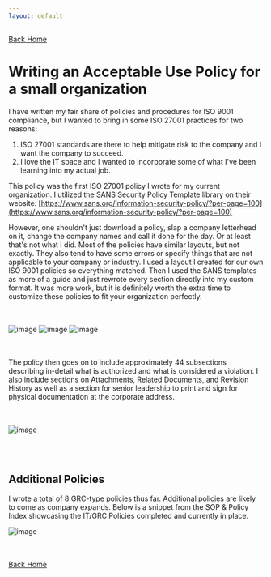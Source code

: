 ```yaml
---
layout: default
---
```


[Back Home](./index.md)

# Writing an Acceptable Use Policy for a small organization

I have written my fair share of policies and procedures for ISO 9001 compliance, but I wanted to bring in some ISO 27001 practices for two reasons:  
1. ISO 27001 standards are there to help mitigate risk to the company and I want the company to succeed.
2. I love the IT space and I wanted to incorporate some of what I've been learning into my actual job.

This policy was the first ISO 27001 policy I wrote for my current organization. I utilized the SANS Security Policy Template library on their website: [https://www.sans.org/information-security-policy/?per-page=100](https://www.sans.org/information-security-policy/?per-page=100)  

However, one shouldn't just download a policy, slap a company letterhead on it, change the company names and call it done for the day. Or at least that's not what I did. Most of the policies have similar layouts, but not exactly. They also tend to have some errors or specify things that are not applicable to your company or industry. I used a layout I created for our own ISO 9001 policies so everything matched. Then I used the SANS templates as more of a guide and just rewrote every section directly into my custom format. It was more work, but it is definitely worth the extra time to customize these policies to fit your organization perfectly.

</BR></BR>
![image](https://github.com/user-attachments/assets/265c15c2-821c-4f97-b29a-4e211789fd37)
![image](https://github.com/user-attachments/assets/c10b9dea-5d0e-4a3c-aef1-b55844fcf45e)
![image](https://github.com/user-attachments/assets/2d333451-4049-4bb4-a81b-12e3763de2a7)

</BR></BR>
The policy then goes on to include approximately 44 subsections describing in-detail what is authorized and what is considered a violation. I also include sections on Attachments, Related Documents, and Revision History as well as a section for senior leadership to print and sign for physical documentation at the corporate address.

</BR></BR>
![image](https://github.com/user-attachments/assets/99ef1536-e940-451c-958e-5dce8cd44d8f)

</BR></BR>
## Additional Policies  
I wrote a total of 8 GRC-type policies thus far. Additional policies are likely to come as company expands. Below is a snippet from the SOP & Policy Index showcasing the IT/GRC Policies completed and currently in place.

![image](https://github.com/user-attachments/assets/500d0b98-90e3-43c5-8009-b8b4ae67014b)


</BR></BR>
[Back Home](./index.md)

